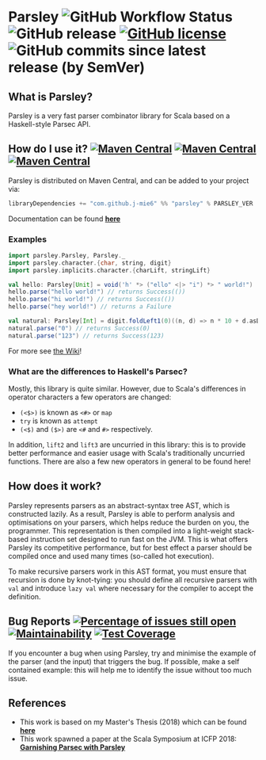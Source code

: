 # Parsley ![GitHub Workflow Status](https://img.shields.io/github/workflow/status/j-mie6/parsley/CI) ![GitHub release](https://img.shields.io/github/v/release/j-mie6/parsley?include_prereleases&sort=semver) [![GitHub license](https://img.shields.io/github/license/j-mie6/parsley.svg)](https://github.com/j-mie6/parsley/blob/master/LICENSE) ![GitHub commits since latest release (by SemVer)](https://img.shields.io/github/commits-since/j-mie6/parsley/latest)

## What is Parsley?
Parsley is a very fast parser combinator library for Scala based on a Haskell-style Parsec API.

## How do I use it? [![Maven Central](https://img.shields.io/maven-central/v/com.github.j-mie6/parsley_2.12?label=maven-central-2.12)](https://mvnrepository.com/artifact/com.github.j-mie6/parsley_2.12) [![Maven Central](https://img.shields.io/maven-central/v/com.github.j-mie6/parsley_2.13?label=maven-central-2.13)](https://mvnrepository.com/artifact/com.github.j-mie6/parsley_2.13) [![Maven Central](https://img.shields.io/maven-central/v/com.github.j-mie6/parsley_3?label=maven-central-3)](https://mvnrepository.com/artifact/com.github.j-mie6/parsley_3)

Parsley is distributed on Maven Central, and can be added to your project via:

```scala
libraryDependencies += "com.github.j-mie6" %% "parsley" % PARSLEY_VER
```

Documentation can be found [**here**](https://javadoc.io/doc/com.github.j-mie6/parsley_2.13/latest/index.html)

### Examples

```scala
import parsley.Parsley, Parsley._
import parsley.character.{char, string, digit}
import parsley.implicits.character.{charLift, stringLift}

val hello: Parsley[Unit] = void('h' *> ("ello" <|> "i") *> " world!")
hello.parse("hello world!") // returns Success(())
hello.parse("hi world!") // returns Success(())
hello.parse("hey world!") // returns a Failure

val natural: Parsley[Int] = digit.foldLeft1(0)((n, d) => n * 10 + d.asDigit)
natural.parse("0") // returns Success(0)
natural.parse("123") // returns Success(123)
```

For more see [the Wiki](https://github.com/j-mie6/Parsley/wiki)!

### What are the differences to Haskell's Parsec?
Mostly, this library is quite similar. However, due to Scala's differences in operator characters a few operators are changed:

* `(<$>)` is known as `<#>` or `map`
* `try` is known as `attempt`
* `(<$)` and `($>)` are `<#` and `#>` respectively.

In addition, `lift2` and `lift3` are uncurried in this library: this is to provide better performance and easier usage with
Scala's traditionally uncurried functions. There are also a few new operators in general to be found here!

## How does it work?
Parsley represents parsers as an abstract-syntax tree AST, which is constructed lazily. As a result, Parsley is able to
perform analysis and optimisations on your parsers, which helps reduce the burden on you, the programmer. This representation
is then compiled into a light-weight stack-based instruction set designed to run fast on the JVM. This is what offers Parsley
its competitive performance, but for best effect a parser should be compiled once and used many times (so-called hot execution).

To make recursive parsers work in this AST format, you must ensure that recursion is done by knot-tying: you should define all
recursive parsers with `val` and introduce `lazy val` where necessary for the compiler to accept the definition.

## Bug Reports [![Percentage of issues still open](https://isitmaintained.com/badge/open/j-mie6/Parsley.svg)](https://isitmaintained.com/project/j-mie6/Parsley "Percentage of issues still open") [![Maintainability](https://img.shields.io/codeclimate/maintainability/j-mie6/Parsley)](https://codeclimate.com/github/j-mie6/Parsley) [![Test Coverage](https://img.shields.io/codeclimate/coverage-letter/j-mie6/Parsley)](https://codeclimate.com/github/j-mie6/Parsley)

If you encounter a bug when using Parsley, try and minimise the example of the parser (and the input) that triggers the bug.
If possible, make a self contained example: this will help me to identify the issue without too much issue.

## References
* This work is based on my Master's Thesis (2018) which can be found [**here**](https://github.com/J-mie6/Parsley/blob/master/parsley.pdf)
* This work spawned a paper at the Scala Symposium at ICFP 2018: [**Garnishing Parsec with Parsley**](https://dl.acm.org/doi/abs/10.1145/3241653.3241656)
